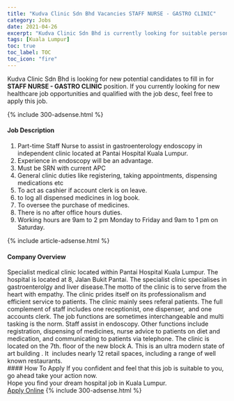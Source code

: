 ```yaml
---
title: "Kudva Clinic Sdn Bhd Vacancies STAFF NURSE - GASTRO CLINIC" 
category: Jobs 
date: 2021-04-26 
excerpt: "Kudva Clinic Sdn Bhd is currently looking for suitable person to fill in the STAFF NURSE - GASTRO CLINIC which positioned at Kuala Lumpur" 
tags: [Kuala Lumpur] 
toc: true 
toc_label: TOC 
toc_icon: "fire" 
--- 
```


<p>Kudva Clinic Sdn Bhd is looking for new potential candidates to fill in for <b>STAFF NURSE - GASTRO CLINIC</b> position. If you currently looking for new healthcare job opportunities and qualified with the job desc, feel free to apply this job.
</p>{% include 300-adsense.html %} 
<div><div><h4>Job Description</h4></div><div><div><span><div><ol><li>Part-time Staff Nurse to assist in gastroenterology endoscopy in independent clinic located at Pantai Hospital Kuala Lumpur.</li><li>Experience in endoscopy will be an advantage.</li><li>Must be SRN with current APC</li><li>General clinic duties like registering, taking appointments, dispensing medications etc</li><li>To act as cashier if account clerk is on leave.</li><li>to log all dispensed medicines in log book.</li><li>To oversee the purchase of medicines.</li><li>There is no after office hours duties.</li><li>Working hours are 9am to 2 pm Monday to Friday and 9am to 1 pm on Saturday.</li></ol></div></span></div></div></div> 
{% include article-adsense.html %} 
<div><div><h4>Company Overview</h4></div><div><div><span><div><div>Specialist medical clinic located within Pantai Hospital Kuala Lumpur. The hospital is located at 8, Jalan Bukit Pantai. The specialist clinic specialises in gastroenterolgy and liver disease.The motto of the clinic is to serve from the heart with empathy. The clinic prides itself on its professionalism and efficient service to patients. The clinic mainly sees referal patients. The full complement of staff includes one receptionist, one dispenser,&#160; and one accounts clerk. The job functions are sometimes interchangeable and multi tasking is the norm. Staff assist in endoscopy. Other functions include registration, dispensing of medicines, nurse advice to patients on diet and medication, and communicating to patients via telephone. The clinic is located on the 7th. floor of the new block A. This is an ultra modern state of art building . It&#160; includes nearly 12 retail spaces, including a range of well known restaurants.</div></div></span></div></div></div> 
#### How To Apply 
If you confident and feel that this job is suitable to you, go ahead take your action now. <br/> 
Hope you find your dream hospital job in Kuala Lumpur. <br/> 
<a href="https://www.jobstreet.com.my/en/job/staff-nurse-gastro-clinic-4548298?jobId=jobstreet-my-job-4548298" class="btn btn--warning" target="_blank" rel="nofollow noopenner">Apply Online</a> 
{% include 300-adsense.html %} 